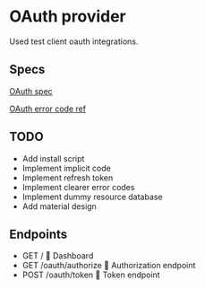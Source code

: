 # OAuth provider

Used test client oauth integrations.

## Specs

[OAuth spec](https://www.digitalocean.com/community/tutorials/an-introduction-to-oauth-2)

[OAuth error code ref](https://docs.apigee.com/api-platform/reference/policies/oauth-http-status-code-reference)

## TODO

- Add install script
- Implement implicit code
- Implement refresh token
- Implement clearer error codes
- Implement dummy resource database
- Add material design

## Endpoints

- GET / 🍑 Dashboard
- GET /oauth/authorize 🍑 Authorization endpoint
- POST /oauth/token 🍑 Token endpoint
